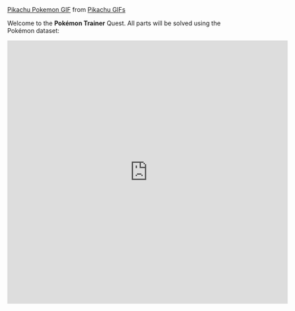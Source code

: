 <div class="tenor-gif-embed" data-postid="15307851" data-share-method="host" data-width="100%" data-aspect-ratio="1.7978339350180503"><a href="https://tenor.com/view/pikachu-pokemon-happy-many-pikachus-celebrating-gif-15307851">Pikachu Pokemon GIF</a> from <a href="https://tenor.com/search/pikachu-gifs">Pikachu GIFs</a></div><script type="text/javascript" async src="https://tenor.com/embed.js"></script>

Welcome to the **Pokémon Trainer** Quest. All parts will be solved using the Pokémon dataset: 
<div class="center">
<iframe src="https://docs.google.com/forms/d/e/1FAIpQLSfk2NOf0c1TbPgwz1228WEwq3Kh5jEY0dkLkD3nmX-rhLdYwQ/viewform?embedded=true" width="640" height="600" frameborder="0" marginheight="0" marginwidth="0">Loading…</iframe>
</div>
